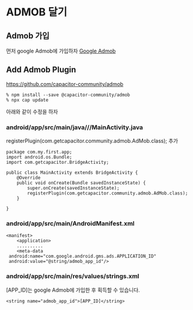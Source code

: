 # ADMOB 달기
## Admob 가입
먼저 google Admob에 가입하자
[Google Admob](https://admob.google.com/intl/ko/home/)

## Add Admob Plugin
https://github.com/capacitor-community/admob
```
% npm install --save @capacitor-community/admob
% npx cap update
```
아래와 같이 수정을 하자
### android/app/src/main/java/**/**/MainActivity.java
registerPlugin(com.getcapacitor.community.admob.AdMob.class); 추가
```
package com.my.first.app;
import android.os.Bundle;
import com.getcapacitor.BridgeActivity;

public class MainActivity extends BridgeActivity {
    @Override
    public void onCreate(Bundle savedInstanceState) {
        super.onCreate(savedInstanceState);
        registerPlugin(com.getcapacitor.community.admob.AdMob.class);
    }

}
```

### android/app/src/main/AndroidManifest.xml
```
<manifest>
    <application>
    ..........
    <meta-data
 android:name="com.google.android.gms.ads.APPLICATION_ID"
 android:value="@string/admob_app_id"/>
```
### android/app/src/main/res/values/strings.xml
[APP_ID]는 google Admob에 가입한 후 획득할 수 있습니다.
```
<string name="admob_app_id">[APP_ID]</string>
```